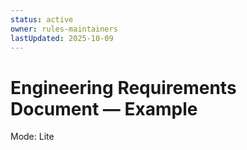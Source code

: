 ```yaml
---
status: active
owner: rules-maintainers
lastUpdated: 2025-10-09
---
```

# Engineering Requirements Document — Example
Mode: Lite

